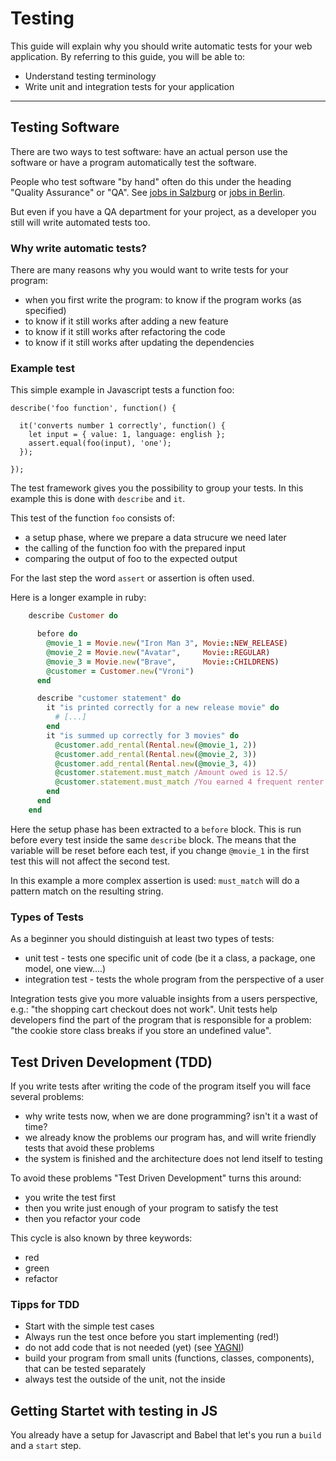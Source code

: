Testing 
=======

This guide will explain why you should write automatic tests
for your web application. 
By referring to this guide, you will be able to:

* Understand testing terminology
* Write unit and integration tests for your application

---------------------------------------------------------------------------

Testing Software
----------------

There are two ways to test software:  have an actual person
use the software or have a program automatically test the software.

People who test software "by hand" often do this under the heading
"Quality Assurance" or "QA".  See [jobs in Salzburg](http://www.karriere.at/jobs/software-quality-assurance-tester/salzburg)  or [jobs in Berlin](http://de.indeed.com/Software-Quality-Assurance-Jobs-in-Berlin).

But even if you have a QA department for your project, as a developer
you still will write automated tests too.


### Why write automatic tests?

There are many reasons why you would want to write tests for your program:

* when you first write the program: to know if the program works (as specified)
* to know if it still works after adding a new feature
* to know if it still works after refactoring the code
* to know if it still works after updating the dependencies


### Example test

This simple example in Javascript tests a function foo:

    describe('foo function', function() {
      
      it('converts number 1 correctly', function() {
        let input = { value: 1, language: english };
        assert.equal(foo(input), 'one');
      });

    });

The test framework gives you the possibility to group your
tests. In this example this is done with `describe` and `it`.

This test of the function `foo` consists of:

* a setup phase, where we prepare a data strucure we need later
* the calling of the function foo with the prepared input
* comparing the output of foo to the expected output

For the last step the word `assert` or assertion is often used.

Here is a longer example in ruby:

```ruby
    describe Customer do

      before do
        @movie_1 = Movie.new("Iron Man 3", Movie::NEW_RELEASE)
        @movie_2 = Movie.new("Avatar",     Movie::REGULAR)
        @movie_3 = Movie.new("Brave",      Movie::CHILDRENS)
        @customer = Customer.new("Vroni")
      end

      describe "customer statement" do
        it "is printed correctly for a new release movie" do
          # [...]
        end
        it "is summed up correctly for 3 movies" do
          @customer.add_rental(Rental.new(@movie_1, 2))
          @customer.add_rental(Rental.new(@movie_2, 3))
          @customer.add_rental(Rental.new(@movie_3, 4))
          @customer.statement.must_match /Amount owed is 12.5/
          @customer.statement.must_match /You earned 4 frequent renter points/
        end 
      end
    end
```

Here the setup phase has been extracted to a `before` block.
This is run before every test inside the same `describe` block. 
The means that the variable will be reset before each test,
if you change `@movie_1` in the first test this will not affect
the second test.

In this example a more complex assertion is used: `must_match` will
do a pattern match on the resulting string.

### Types of Tests

As a beginner you should distinguish at least two types of tests:

* unit test - tests one specific unit of code (be it a class, a package, one model, one view....)
* integration test - tests the whole program from the perspective of a user

Integration tests give you more valuable insights from a users
perspective, e.g.: "the shopping cart checkout does not work".
Unit tests help developers find the part of the program that is
responsible for a problem: "the cookie store class breaks if you store an undefined value".


Test Driven Development (TDD)
-----------------

If you write tests after writing the code of the program itself 
you will face several problems:

* why write tests now, when we are done programming? isn't it a wast of time?
* we already know the problems our program has, and will write friendly tests that avoid these problems
* the system is finished and the architecture does not lend itself to testing

To avoid these problems  "Test Driven Development" turns this around:

* you write the test first
* then you write just enough of your program to satisfy the test
* then you refactor your code 

This cycle is also known by three keywords:

* red
* green
* refactor



### Tipps for TDD

* Start with the simple test cases 
* Always run the test once before you start implementing (red!)
* do not add code that is not needed (yet) (see [YAGNI](https://en.wikipedia.org/wiki/You_aren%27t_gonna_need_it))
* build your program from small units (functions, classes, components), that can be tested separately
* always test the outside of the unit, not the inside 


Getting Startet with testing in JS
----------------

You already have a setup for Javascript and Babel that
let's you run a `build` and a `start` step.




